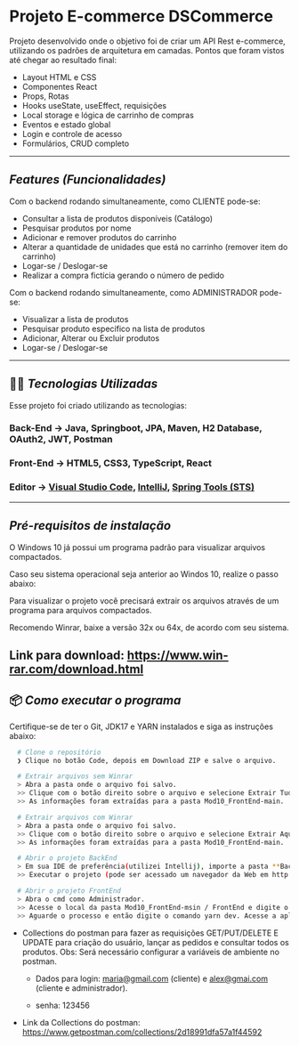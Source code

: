 # Projeto E-commerce DSCommerce
Projeto desenvolvido onde o objetivo foi de criar um API Rest e-commerce, utilizando os padrões de arquitetura em camadas.
Pontos que foram vistos até chegar ao resultado final:
- Layout HTML e CSS
- Componentes React
- Props, Rotas
- Hooks useState, useEffect, requisições
- Local storage e lógica de carrinho de compras
- Eventos e estado global
- Login e controle de acesso
- Formulários, CRUD completo

---
## *Features (Funcionalidades)*
Com o backend rodando simultaneamente, como CLIENTE pode-se:
- Consultar a lista de produtos disponíveis (Catálogo)
- Pesquisar produtos por nome
- Adicionar e remover produtos do carrinho
- Alterar a quantidade de unidades que está no carrinho (remover item do carrinho)
- Logar-se / Deslogar-se
- Realizar a compra fictícia gerando o número de pedido

Com o backend rodando simultaneamente, como ADMINISTRADOR pode-se:
- Visualizar a lista de produtos
- Pesquisar produto específico na lista de produtos
- Adicionar, Alterar ou Excluir produtos
- Logar-se / Deslogar-se

---
## 👨‍💻️ *Tecnologias Utilizadas*
Esse projeto foi criado utilizando as tecnologias:
### Back-End  -> Java, Springboot, JPA, Maven, H2 Database, OAuth2, JWT, Postman
### Front-End  ->  HTML5, CSS3, TypeScript, React
### Editor  -> [Visual Studio Code](https://code.visualstudio.com/), [IntelliJ](https://www.jetbrains.com/idea/download/?fromIDE=&section=windows), [Spring Tools (STS)](https://spring.io/tools)

---
## *Pré-requisitos de instalação* 
O Windows 10 já possui um programa padrão para visualizar arquivos compactados.

Caso seu sistema operacional seja anterior ao Windos 10, realize o passo abaixo:

Para visualizar o projeto você precisará extrair os arquivos através de um programa para arquivos compactados.

Recomendo Winrar, baixe a versão 32x ou 64x, de acordo com seu sistema.

Link para download:
https://www.win-rar.com/download.html
---
## 📦️ *Como executar o programa*
Certifique-se de ter o Git, JDK17 e YARN instalados e siga as instruções abaixo:
```bash
  # Clone o repositório
  ❯ Clique no botão Code, depois em Download ZIP e salve o arquivo.

  # Extrair arquivos sem Winrar
  > Abra a pasta onde o arquivo foi salvo.
  >> Clique com o botão direito sobre o arquivo e selecione Extrair Tudo.
  >> As informações foram extraídas para a pasta Mod10_FrontEnd-main.

  # Extrair arquivos com Winrar
  > Abra a pasta onde o arquivo foi salvo.
  >> Clique com o botão direito sobre o arquivo e selecione Extrair Aqui (Extract Here em inglês).
  >> As informações foram extraídas para a pasta Mod10_FrontEnd-main.

  # Abrir o projeto BackEnd
  > Em sua IDE de preferência(utilizei Intellij), importe a pasta **BackEnd** e faça o update das dependências do **maven**.
  >> Executar o projeto (pode ser acessado um navegador da Web em http://localhost:8080/).

  # Abrir o projeto FrontEnd
  > Abra o cmd como Administrador.
  >> Acesse o local da pasta Mod10_FrontEnd-msin / FrontEnd e digite o comando Yarn.
  >> Aguarde o processo e então digite o comando yarn dev. Acesse a aplicação em http://http://localhost:5173/

```
- Collections do postman para fazer as requisições GET/PUT/DELETE E UPDATE para criação do usuário, lançar as pedidos e consultar todos os produtos. Obs: Será necessário configurar a variáveis de ambiente no postman.  

   - Dados para login: maria@gmail.com (cliente) e alex@gmai.com (cliente e administrador).  

   - senha: 123456

- Link da Collections do postman: https://www.getpostman.com/collections/2d18991dfa57a1f44592
